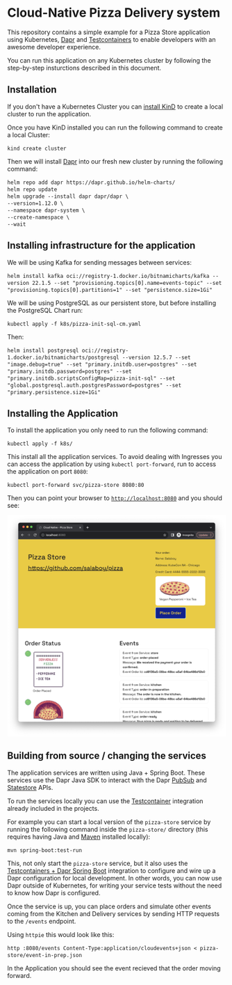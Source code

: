 # Cloud-Native Pizza Delivery system

This repository contains a simple example for a Pizza Store application using Kubernetes, [Dapr](https://dapr.io) and [Testcontainers](https://testcontainers.com) to enable developers with an awesome developer experience.

You can run this application on any Kubernetes cluster by following the step-by-step insturctions described in this document. 

## Installation

If you don't have a Kubernetes Cluster you can [install KinD](https://kind.sigs.k8s.io/docs/user/quick-start/) to create a local cluster to run the application. 

Once you have KinD installed you can run the following command to create a local Cluster: 

```
kind create cluster
```

Then we will install [Dapr](https://dapr.io) into our fresh new cluster by running the following command: 

```
helm repo add dapr https://dapr.github.io/helm-charts/
helm repo update
helm upgrade --install dapr dapr/dapr \
--version=1.12.0 \
--namespace dapr-system \
--create-namespace \
--wait
```

## Installing infrastructure for the application

We will be using Kafka for sending messages between services: 

```
helm install kafka oci://registry-1.docker.io/bitnamicharts/kafka --version 22.1.5 --set "provisioning.topics[0].name=events-topic" --set "provisioning.topics[0].partitions=1" --set "persistence.size=1Gi" 
```

We will be using PostgreSQL as our persistent store, but before installing the PostgreSQL Chart run:

```
kubectl apply -f k8s/pizza-init-sql-cm.yaml
```

Then: 

```
helm install postgresql oci://registry-1.docker.io/bitnamicharts/postgresql --version 12.5.7 --set "image.debug=true" --set "primary.initdb.user=postgres" --set "primary.initdb.password=postgres" --set "primary.initdb.scriptsConfigMap=pizza-init-sql" --set "global.postgresql.auth.postgresPassword=postgres" --set "primary.persistence.size=1Gi"

```

## Installing the Application

To install the application you only need to run the following command: 

```
kubectl apply -f k8s/
```

This install all the application services. To avoid dealing with Ingresses you can access the application by using `kubectl port-forward`, run to access the application on port `8080`: 

```
kubectl port-forward svc/pizza-store 8080:80
```

Then you can point your browser to [`http://localhost:8080`](http://localhost:8080) and you should see: 

![Pizza Store](imgs/pizza-store.png)

## Building from source / changing the services

The application services are written using Java + Spring Boot. These services use the Dapr Java SDK to interact with the Dapr [PubSub](https://docs.dapr.io/getting-started/quickstarts/pubsub-quickstart/) and [Statestore](https://docs.dapr.io/getting-started/quickstarts/statemanagement-quickstart/) APIs. 

To run the services locally you can use the [Testcontainer](https://testcontainaers.com) integration already included in the projects. 

For example you can start a local version of the `pizza-store` service by running the following command inside the `pizza-store/` directory (this requires having Java and [Maven](https://maven.apache.org/) installed locally):

```
mvn spring-boot:test-run
```

This, not only start the `pizza-store` service, but it also uses the [Testcontainers + Dapr Spring Boot](https://central.sonatype.com/artifact/io.diagrid.dapr/dapr-spring-boot-starter) integration to configure and wire up a Dapr configuration for local development. In other words, you can now use Dapr outside of Kubernetes, for writing your service tests without the need to know how Dapr is configured. 


Once the service is up, you can place orders and simulate other events coming from the Kitchen and Delivery services by sending HTTP requests to the `/events` endpoint. 

Using `httpie` this would look like this: 

```
http :8080/events Content-Type:application/cloudevents+json < pizza-store/event-in-prep.json
```

In the Application you should see the event recieved that the order moving forward. 


